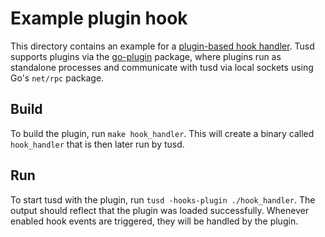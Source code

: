 # Example plugin hook

This directory contains an example for a [plugin-based hook handler](https://tus.github.io/tusd/advanced-topics/hooks/#plugin-hooks). Tusd supports plugins via the [go-plugin](https://github.com/hashicorp/go-plugin) package, where plugins run as standalone processes and communicate with tusd via local sockets using Go's `net/rpc` package.

## Build

To build the plugin, run `make hook_handler`. This will create a binary called `hook_handler` that is then later run by tusd.

## Run

To start tusd with the plugin, run `tusd -hooks-plugin ./hook_handler`. The output should reflect that the plugin was loaded successfully. Whenever enabled hook events are triggered, they will be handled by the plugin.
